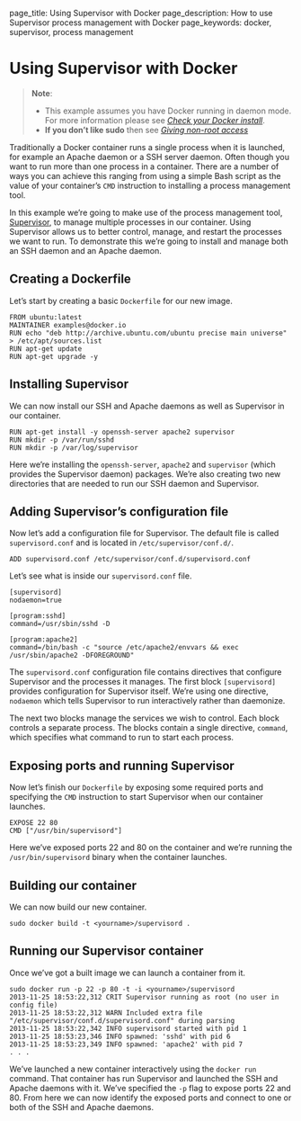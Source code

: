 page_title: Using Supervisor with Docker
page_description: How to use Supervisor process management with Docker
page_keywords: docker, supervisor, process management

# Using Supervisor with Docker

> **Note**:
> 
> - This example assumes you have Docker running in daemon mode. For
>   more information please see [*Check your Docker
>   install*](../hello_world/#running-examples).
> - **If you don’t like sudo** then see [*Giving non-root
>   access*](../../installation/binaries/#dockergroup)

Traditionally a Docker container runs a single process when it is
launched, for example an Apache daemon or a SSH server daemon. Often
though you want to run more than one process in a container. There are a
number of ways you can achieve this ranging from using a simple Bash
script as the value of your container’s `CMD`
instruction to installing a process management tool.

In this example we’re going to make use of the process management tool,
[Supervisor](http://supervisord.org/), to manage multiple processes in
our container. Using Supervisor allows us to better control, manage, and
restart the processes we want to run. To demonstrate this we’re going to
install and manage both an SSH daemon and an Apache daemon.

## Creating a Dockerfile

Let’s start by creating a basic `Dockerfile` for our
new image.

    FROM ubuntu:latest
    MAINTAINER examples@docker.io
    RUN echo "deb http://archive.ubuntu.com/ubuntu precise main universe" > /etc/apt/sources.list
    RUN apt-get update
    RUN apt-get upgrade -y

## Installing Supervisor

We can now install our SSH and Apache daemons as well as Supervisor in
our container.

    RUN apt-get install -y openssh-server apache2 supervisor
    RUN mkdir -p /var/run/sshd
    RUN mkdir -p /var/log/supervisor

Here we’re installing the `openssh-server`,
`apache2` and `supervisor`
(which provides the Supervisor daemon) packages. We’re also creating two
new directories that are needed to run our SSH daemon and Supervisor.

## Adding Supervisor’s configuration file

Now let’s add a configuration file for Supervisor. The default file is
called `supervisord.conf` and is located in
`/etc/supervisor/conf.d/`.

    ADD supervisord.conf /etc/supervisor/conf.d/supervisord.conf

Let’s see what is inside our `supervisord.conf`
file.

    [supervisord]
    nodaemon=true

    [program:sshd]
    command=/usr/sbin/sshd -D

    [program:apache2]
    command=/bin/bash -c "source /etc/apache2/envvars && exec /usr/sbin/apache2 -DFOREGROUND"

The `supervisord.conf` configuration file contains
directives that configure Supervisor and the processes it manages. The
first block `[supervisord]` provides configuration
for Supervisor itself. We’re using one directive, `nodaemon`
which tells Supervisor to run interactively rather than
daemonize.

The next two blocks manage the services we wish to control. Each block
controls a separate process. The blocks contain a single directive,
`command`, which specifies what command to run to
start each process.

## Exposing ports and running Supervisor

Now let’s finish our `Dockerfile` by exposing some
required ports and specifying the `CMD` instruction
to start Supervisor when our container launches.

    EXPOSE 22 80
    CMD ["/usr/bin/supervisord"]

Here we’ve exposed ports 22 and 80 on the container and we’re running
the `/usr/bin/supervisord` binary when the container
launches.

## Building our container

We can now build our new container.

    sudo docker build -t <yourname>/supervisord .

## Running our Supervisor container

Once we’ve got a built image we can launch a container from it.

    sudo docker run -p 22 -p 80 -t -i <yourname>/supervisord
    2013-11-25 18:53:22,312 CRIT Supervisor running as root (no user in config file)
    2013-11-25 18:53:22,312 WARN Included extra file "/etc/supervisor/conf.d/supervisord.conf" during parsing
    2013-11-25 18:53:22,342 INFO supervisord started with pid 1
    2013-11-25 18:53:23,346 INFO spawned: 'sshd' with pid 6
    2013-11-25 18:53:23,349 INFO spawned: 'apache2' with pid 7
    . . .

We’ve launched a new container interactively using the
`docker run` command. That container has run
Supervisor and launched the SSH and Apache daemons with it. We’ve
specified the `-p` flag to expose ports 22 and 80.
From here we can now identify the exposed ports and connect to one or
both of the SSH and Apache daemons.
